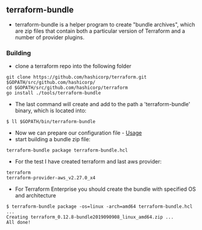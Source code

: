 ## terraform-bundle

- terraform-bundle is a helper program to create "bundle archives", which are zip files that contain both a particular version of Terraform and a number of provider plugins.

### Building
- clone a terraform repo into the following folder
```
git clone https://github.com/hashicorp/terraform.git $GOPATH/src/github.com/hashicorp/
cd $GOPATH/src/github.com/hashicorp/terraform
go install ./tools/terraform-bundle
```
- The last command will create and add to the path a 'terraform-bundle' binary, which is located into:
```
$ ll $GOPATH/bin/terraform-bundle
```
- Now we can prepare our configuration file - [Usage](https://github.com/hashicorp/terraform/tree/master/tools/terraform-bundle#usage)
- start building a bundle zip file:
```
terraform-bundle package terraform-bundle.hcl
```
- For the test I have created terraform and last aws provider:
```
terraform
terraform-provider-aws_v2.27.0_x4
```
- For Terraform Enterprise you should create the bundle with specified OS and architecture 
```
$ terraform-bundle package -os=linux -arch=amd64 terraform-bundle.hcl
...
Creating terraform_0.12.8-bundle2019090908_linux_amd64.zip ...
All done!
```